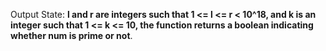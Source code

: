 Output State: **l and r are integers such that 1 <= l <= r < 10^18, and k is an integer such that 1 <= k <= 10, the function returns a boolean indicating whether num is prime or not**.